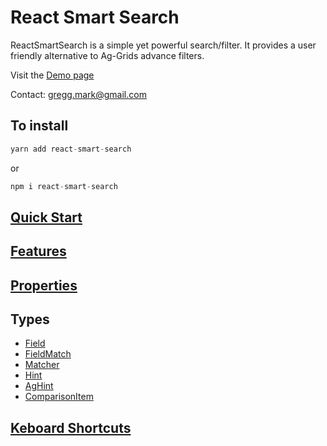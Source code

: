 # React Smart Search

ReactSmartSearch is a simple yet powerful search/filter. It provides a user friendly alternative to Ag-Grids advance filters.

Visit the [Demo page](https://markgregg.github.io/react-smart-search-examples/?story=smart-search-basic--smart-seach-basic)

Contact: gregg.mark@gmail.com

## To install

```js
yarn add react-smart-search
```

or

```js
npm i react-smart-search
```

## [Quick Start](docs/QuickStart.md)

## [Features](docs/Features.md)

## [Properties](docs/Properties.md)

## Types 
 - [Field](docs/Field.md)
 - [FieldMatch](docs/FieldMatch.md)
 - [Matcher](docs/Matcher.md)
 - [Hint](docs/Hint.md)
 - [AgHint](docs/AgHint.md)
 - [ComparisonItem](docs/ComparisonItem.md)
 
## [Keboard Shortcuts](docs/KeyboardShortCuts.md)

